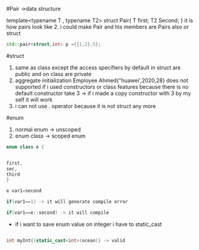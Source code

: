 #Pair ->data structure

 
template<typename T , typename T2>
struct Pair{
T first;
T2 Second;
}
it is how pairs look like 
2. i could make Pair and his members are Pairs also or struct

```c++
std::pair<struct,int> p ={{1,2},5};

```

#struct 

1. same as class except the access specifiers by default in struct are public and on class are private
2. aggregate initialization Employee Ahmed{"huawei',2020,28} does not supported if i used constructors or class features because there is no default constructor take 3 -> if i made a copy constructor with 3 by my self it will work  
3. i can not use . operator because it is not struct any more

#enum

1. normal enum -> unscoped
2. enum class -> scoped enum
```c++
enum class e {


first, 
sec,
third
} 

e var1=second

if(var1==1) -> it will generate compile error

if(var1==e::second) -> it will compile 
```
- if i want to save enum value on integer i have to static_cast 

```c++

int myInt{(static_cast<int>(ocean)} -> valid
```


